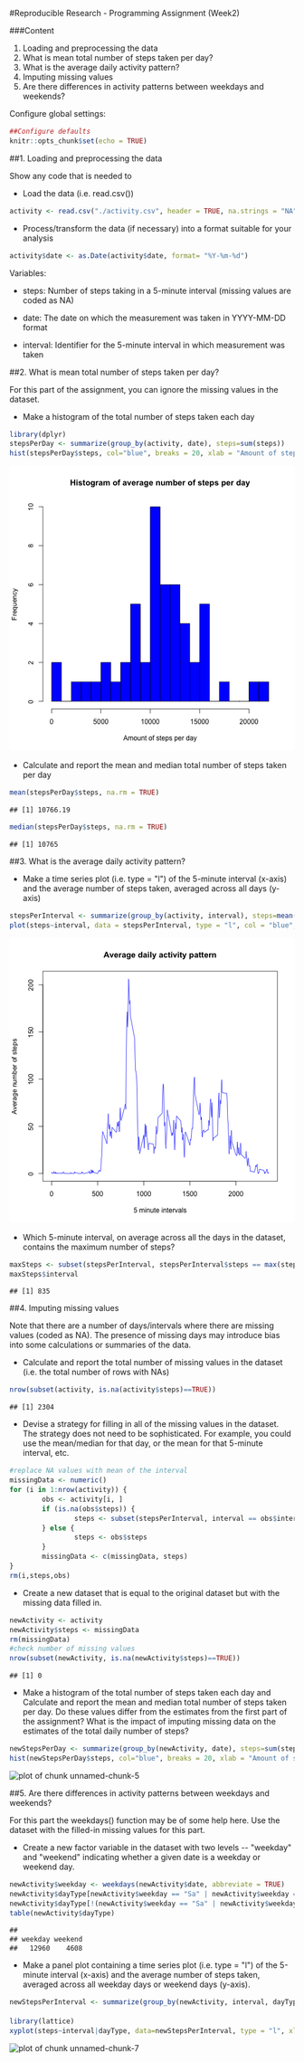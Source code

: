 #Reproducible Research - Programming Assignment (Week2)

###Content
1. Loading and preprocessing the data
2. What is mean total number of steps taken per day?
3. What is the average daily activity pattern?
4. Imputing missing values
5. Are there differences in activity patterns between weekdays and weekends?

Configure global settings:

```r
##Configure defaults
knitr::opts_chunk$set(echo = TRUE)
```



##1. Loading and preprocessing the data

Show any code that is needed to  

- Load the data (i.e. read.csv())  

```r
activity <- read.csv("./activity.csv", header = TRUE, na.strings = "NA")
```
- Process/transform the data (if necessary) into a format suitable for your analysis  

```r
activity$date <- as.Date(activity$date, format= "%Y-%m-%d")
```
Variables:

- steps: Number of steps taking in a 5-minute interval (missing values are coded as NA)

- date: The date on which the measurement was taken in YYYY-MM-DD format

- interval: Identifier for the 5-minute interval in which measurement was taken


##2. What is mean total number of steps taken per day?

For this part of the assignment, you can ignore the missing values in the dataset.  

- Make a histogram of the total number of steps taken each day  

```r
library(dplyr)
stepsPerDay <- summarize(group_by(activity, date), steps=sum(steps))
hist(stepsPerDay$steps, col="blue", breaks = 20, xlab = "Amount of steps per day", main = "Histogram of average number of steps per day")
```

![plot of chunk histogram](figure/histogram-1.png)

- Calculate and report the mean and median total number of steps taken per day  

```r
mean(stepsPerDay$steps, na.rm = TRUE)
```

```
## [1] 10766.19
```

```r
median(stepsPerDay$steps, na.rm = TRUE)
```

```
## [1] 10765
```

##3. What is the average daily activity pattern?

- Make a time series plot (i.e. type = "l") of the 5-minute interval (x-axis) and the average number of steps taken, averaged across all days (y-axis)


```r
stepsPerInterval <- summarize(group_by(activity, interval), steps=mean(steps, na.rm = TRUE))
plot(steps~interval, data = stepsPerInterval, type = "l", col = "blue", main = "Average daily activity pattern", xlab = "5 minute intervals", ylab = "Average number of steps")
```

![plot of chunk timeseries](figure/timeseries-1.png)

- Which 5-minute interval, on average across all the days in the dataset, contains the maximum number of steps?


```r
maxSteps <- subset(stepsPerInterval, stepsPerInterval$steps == max(stepsPerInterval$steps))
maxSteps$interval
```

```
## [1] 835
```


##4. Imputing missing values

Note that there are a number of days/intervals where there are missing values (coded as NA). The presence of missing days may introduce bias into some calculations or summaries of the data.

- Calculate and report the total number of missing values in the dataset (i.e. the total number of rows with NAs)

```r
nrow(subset(activity, is.na(activity$steps)==TRUE))
```

```
## [1] 2304
```

- Devise a strategy for filling in all of the missing values in the dataset. The strategy does not need to be sophisticated. For example, you could use the mean/median for that day, or the mean for that 5-minute interval, etc.

```r
#replace NA values with mean of the interval
missingData <- numeric()
for (i in 1:nrow(activity)) {
        obs <- activity[i, ]
        if (is.na(obs$steps)) {
                steps <- subset(stepsPerInterval, interval == obs$interval)$steps
        } else {
                steps <- obs$steps
        }
        missingData <- c(missingData, steps)
}
rm(i,steps,obs)
```

- Create a new dataset that is equal to the original dataset but with the missing data filled in.

```r
newActivity <- activity
newActivity$steps <- missingData
rm(missingData)
#check number of missing values
nrow(subset(newActivity, is.na(newActivity$steps)==TRUE))
```

```
## [1] 0
```

- Make a histogram of the total number of steps taken each day and Calculate and report the mean and median total number of steps taken per day. Do these values differ from the estimates from the first part of the assignment? What is the impact of imputing missing data on the estimates of the total daily number of steps?


```r
newStepsPerDay <- summarize(group_by(newActivity, date), steps=sum(steps))
hist(newStepsPerDay$steps, col="blue", breaks = 20, xlab = "Amount of steps per day", main = "Histogram of avg. number of steps per day, with cleaned data")
```

![plot of chunk unnamed-chunk-5](figure/unnamed-chunk-5-1.png)


##5. Are there differences in activity patterns between weekdays and weekends?

For this part the weekdays() function may be of some help here. Use the dataset with the filled-in missing values for this part.

- Create a new factor variable in the dataset with two levels -- "weekday" and "weekend" indicating whether a given date is a weekday or weekend day.

```r
newActivity$weekday <- weekdays(newActivity$date, abbreviate = TRUE)
newActivity$dayType[newActivity$weekday == "Sa" | newActivity$weekday == "So"] <- "weekend"
newActivity$dayType[!(newActivity$weekday == "Sa" | newActivity$weekday == "So")] <- "weekday"
table(newActivity$dayType)
```

```
## 
## weekday weekend 
##   12960    4608
```

- Make a panel plot containing a time series plot (i.e. type = "l") of the 5-minute interval (x-axis) and the average number of steps taken, averaged across all weekday days or weekend days (y-axis).


```r
newStepsPerInterval <- summarize(group_by(newActivity, interval, dayType), steps=mean(steps, na.rm = TRUE))

library(lattice)
xyplot(steps~interval|dayType, data=newStepsPerInterval, type = "l", xlab = "Interval", ylab = "Number of steps", layout = c(1, 2))
```

![plot of chunk unnamed-chunk-7](figure/unnamed-chunk-7-1.png)
